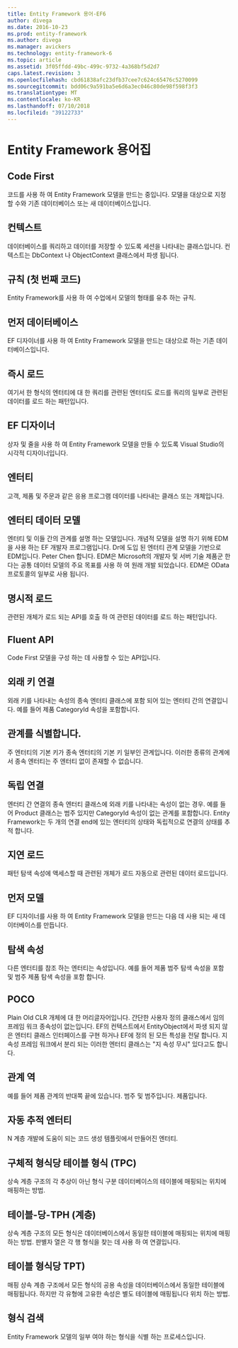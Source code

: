 ```yaml
---
title: Entity Framework 용어-EF6
author: divega
ms.date: 2016-10-23
ms.prod: entity-framework
ms.author: divega
ms.manager: avickers
ms.technology: entity-framework-6
ms.topic: article
ms.assetid: 3f05ffdd-49bc-499c-9732-4a368bf5d2d7
caps.latest.revision: 3
ms.openlocfilehash: cbd61838afc23dfb37cee7c624c65476c5270099
ms.sourcegitcommit: bdd06c9a591ba5e6d6a3ec046c80de98f598f3f3
ms.translationtype: MT
ms.contentlocale: ko-KR
ms.lasthandoff: 07/10/2018
ms.locfileid: "39122733"
---
```

# <a name="entity-framework-glossary"></a>Entity Framework 용어집
## <a name="code-first"></a>Code First
코드를 사용 하 여 Entity Framework 모델을 만드는 중입니다. 모델을 대상으로 지정할 수와 기존 데이터베이스 또는 새 데이터베이스입니다.

## <a name="context"></a>컨텍스트
데이터베이스를 쿼리하고 데이터를 저장할 수 있도록 세션을 나타내는 클래스입니다. 컨텍스트는 DbContext 나 ObjectContext 클래스에서 파생 됩니다.

## <a name="convention-code-first"></a>규칙 (첫 번째 코드)
Entity Framework를 사용 하 여 수업에서 모델의 형태를 유추 하는 규칙.

## <a name="database-first"></a>먼저 데이터베이스
EF 디자이너를 사용 하 여 Entity Framework 모델을 만드는 대상으로 하는 기존 데이터베이스입니다.

## <a name="eager-loading"></a>즉시 로드
여기서 한 형식의 엔터티에 대 한 쿼리를 관련된 엔터티도 로드를 쿼리의 일부로 관련된 데이터를 로드 하는 패턴입니다.

## <a name="ef-designer"></a>EF 디자이너
상자 및 줄을 사용 하 여 Entity Framework 모델을 만들 수 있도록 Visual Studio의 시각적 디자이너입니다.

## <a name="entity"></a>엔터티
고객, 제품 및 주문과 같은 응용 프로그램 데이터를 나타내는 클래스 또는 개체입니다.

## <a name="entity-data-model"></a>엔터티 데이터 모델
엔터티 및 이들 간의 관계를 설명 하는 모델입니다. 개념적 모델을 설명 하기 위해 EDM을 사용 하는 EF 개발자 프로그램입니다. Dr에 도입 된 엔터티 관계 모델을 기반으로 EDM입니다. Peter Chen 합니다. EDM은 Microsoft의 개발자 및 서버 기술 제품군 한다는 공통 데이터 모델의 주요 목표를 사용 하 여 원래 개발 되었습니다. EDM은 OData 프로토콜의 일부로 사용 됩니다.

## <a name="explicit-loading"></a>명시적 로드
관련된 개체가 로드 되는 API를 호출 하 여 관련된 데이터를 로드 하는 패턴입니다.

## <a name="fluent-api"></a>Fluent API
Code First 모델을 구성 하는 데 사용할 수 있는 API입니다.

## <a name="foreign-key-association"></a>외래 키 연결
외래 키를 나타내는 속성의 종속 엔터티 클래스에 포함 되어 있는 엔터티 간의 연결입니다. 예를 들어 제품 CategoryId 속성을 포함합니다.

## <a name="identifying-relationship"></a>관계를 식별합니다.
주 엔터티의 기본 키가 종속 엔터티의 기본 키 일부인 관계입니다. 이러한 종류의 관계에서 종속 엔터티는 주 엔터티 없이 존재할 수 없습니다.

## <a name="independent-association"></a>독립 연결
엔터티 간 연결의 종속 엔터티 클래스에 외래 키를 나타내는 속성이 없는 경우. 예를 들어 Product 클래스는 범주 있지만 CategoryId 속성이 없는 관계를 포함합니다. Entity Framework는 두 개의 연결 end에 있는 엔터티의 상태와 독립적으로 연결의 상태를 추적 합니다.

## <a name="lazy-loading"></a>지연 로드
패턴 탐색 속성에 액세스할 때 관련된 개체가 로드 자동으로 관련된 데이터 로드입니다.

## <a name="model-first"></a>먼저 모델
EF 디자이너를 사용 하 여 Entity Framework 모델을 만드는 다음 데 사용 되는 새 데이터베이스를 만듭니다.

## <a name="navigation-property"></a>탐색 속성
다른 엔터티를 참조 하는 엔터티는 속성입니다. 예를 들어 제품 범주 탐색 속성을 포함 및 범주 제품 탐색 속성을 포함 합니다.

## <a name="poco"></a>POCO
Plain Old CLR 개체에 대 한 머리글자어입니다. 간단한 사용자 정의 클래스에서 임의 프레임 워크 종속성이 없는입니다. EF의 컨텍스트에서 EntityObject에서 파생 되지 않은 엔터티 클래스 인터페이스를 구현 하거나 EF에 정의 된 모든 특성을 전달 합니다. 지 속성 프레임 워크에서 분리 되는 이러한 엔터티 클래스는 "지 속성 무시" 있다고도 합니다.  

## <a name="relationship-inverse"></a>관계 역
예를 들어 제품 관계의 반대쪽 끝에 있습니다. 범주 및 범주입니다. 제품입니다.

## <a name="self-tracking-entity"></a>자동 추적 엔터티
N 계층 개발에 도움이 되는 코드 생성 템플릿에서 만들어진 엔터티.

## <a name="table-per-concrete-type-tpc"></a>구체적 형식당 테이블 형식 (TPC)
상속 계층 구조의 각 추상이 아닌 형식 구분 데이터베이스의 테이블에 매핑되는 위치에 매핑하는 방법.

## <a name="table-per-hierarchy-tph"></a>테이블-당-TPH (계층)
상속 계층 구조의 모든 형식은 데이터베이스에서 동일한 테이블에 매핑되는 위치에 매핑하는 방법. 판별자 열은 각 행 형식을 찾는 데 사용 하 여 연결입니다.

## <a name="table-per-type-tpt"></a>테이블 형식당 TPT)
매핑 상속 계층 구조에서 모든 형식의 공용 속성을 데이터베이스에서 동일한 테이블에 매핑됩니다. 하지만 각 유형에 고유한 속성은 별도 테이블에 매핑됩니다 위치 하는 방법.

## <a name="type-discovery"></a>형식 검색
Entity Framework 모델의 일부 여야 하는 형식을 식별 하는 프로세스입니다.
